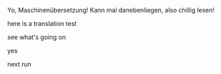 Yo, Maschinenübersetzung! Kann mal danebenliegen, also chillig lesen!

here is a translation test


see what's going on

yes

next run
